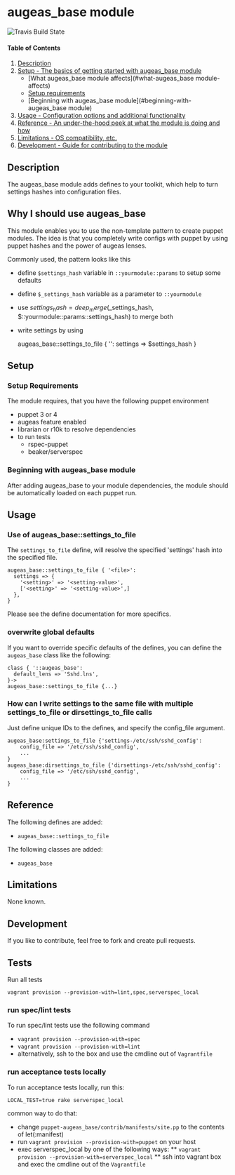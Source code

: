 # augeas_base module

![Travis Build State](https://travis-ci.org/diLLec/puppet-augeas_base.svg?branch=master)

#### Table of Contents

1. [Description](#description)
1. [Setup - The basics of getting started with augeas_base module](#setup)
    * [What augeas_base module affects](#what-augeas_base module-affects)
    * [Setup requirements](#setup-requirements)
    * [Beginning with augeas_base module](#beginning-with-augeas_base module)
1. [Usage - Configuration options and additional functionality](#usage)
1. [Reference - An under-the-hood peek at what the module is doing and how](#reference)
1. [Limitations - OS compatibility, etc.](#limitations)
1. [Development - Guide for contributing to the module](#development)

## Description

The augeas_base module adds defines to your toolkit, which help to turn settings hashes into
configuration files. 

## Why I should use augeas_base
This module enables you to use the non-template pattern to create puppet modules. The idea is
that you completely write configs with puppet by using puppet hashes and the power of augeas
lenses.

Commonly used, the pattern looks like this

* define `$settings_hash` variable in `::yourmodule::params` to setup some defaults
* define `$_settings_hash` variable as a parameter to `::yourmodule`
* use $settings_hash = deep_merge($_settings_hash, $::yourmodule::params::settings_hash) to merge both
* write settings by using 


    augeas_base::settings_to_file { '<file>':
        settings => $settings_hash
    }

## Setup
### Setup Requirements

The module requires, that you have the following puppet environment
* puppet 3 or 4
* augeas feature enabled
* librarian or r10k to resolve dependencies
* to run tests
    * rspec-puppet
    * beaker/serverspec

### Beginning with augeas_base module
After adding augeas_base to your module dependencies, the module should be 
automatically loaded on each puppet run.

## Usage
### Use of augeas_base::settings_to_file 
The `settings_to_file` define, will resolve the specified 'settings' hash 
into the specified file.  

    augeas_base::settings_to_file { '<file>':
      settings => {
        '<setting>' => '<setting-value>',
        ['<setting>' => '<setting-value>',]
      },
    }

Please see the define documentation for more specifics.

### overwrite global defaults
If you want to override specific defaults of the defines, you can define the `augeas_base` 
class like the following:

    class { '::augeas_base':
      default_lens => 'Sshd.lns',
    }->
    augeas_base::settings_to_file {...}

### How can I write settings to the same file with multiple settings_to_file or dirsettings_to_file calls
Just define unique IDs to the defines, and specify the config_file argument. 

    augeas_base:settings_to_file {'settings-/etc/ssh/sshd_config':
        config_file => '/etc/ssh/sshd_config',
        ...
    }
    augeas_base:dirsettings_to_file {'dirsettings-/etc/ssh/sshd_config':
        config_file => '/etc/ssh/sshd_config',
        ...
    }

## Reference
The following defines are added:
* `augeas_base::settings_to_file`

The following classes are added:
* `augeas_base`

## Limitations
None known.

## Development
If you like to contribute, feel free to fork and create pull requests.

## Tests
Run all tests

    vagrant provision --provision-with=lint,spec,serverspec_local
 
### run spec/lint tests
To run spec/lint tests use the following command

* `vagrant provision --provision-with=spec`
* `vagrant provision --provision-with=lint`
* alternatively, ssh to the box and use the cmdline out of `Vagrantfile`

### run acceptance tests locally
To run acceptance tests locally, run this:

    LOCAL_TEST=true rake serverspec_local
    
common way to do that:
* change `puppet-augeas_base/contrib/manifests/site.pp` to the contents of let(:manifest)
* run `vagrant provision --provision-with=puppet` on your host
* exec serverspec_local by one of the following ways:
** `vagrant provision --provision-with=serverspec_local`
** ssh into vagrant box and exec the cmdline out of the `Vagrantfile`
    